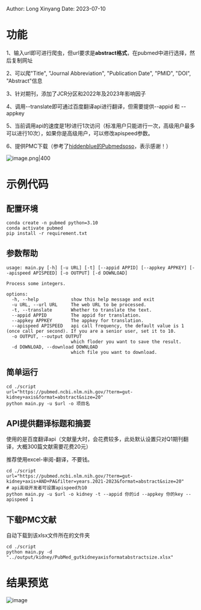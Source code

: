 Author: Long Xinyang
Date: 2023-07-10


# 功能

1、输入url即可进行爬虫，但url要求是**abstract格式**，在pubmed中进行选择，然后复制网址

2、可以爬"Title", "Journal Abbreviation", "Publication Date", "PMID", "DOI", "Abstract"信息

3、针对期刊，添加了JCR分区和2022年及2023年影响因子

4、调用--translate即可通过百度翻译api进行翻译，但需要提供--appid 和 --appkey 

5、当前调用api的速度是1秒进行1次访问（标准用户只能进行一次，高级用户最多可以进行10次），如果你是高级用户，可以修改apispeed参数。

6、提供PMC下载（参考了[hiddenblue的Pubmedsoso](https://github.com/hiddenblue/Pubmedsoso)，表示感谢！）


![image.png|400](https://markdown-1300560293.cos.ap-guangzhou.myqcloud.com/markdown/20230710141748.png)


# 示例代码

## 配置环境

```shell
conda create -n pubmed python=3.10
conda activate pubmed
pip install -r requirement.txt
```

## 参数帮助

```shell
usage: main.py [-h] [-u URL] [-t] [--appid APPID] [--appkey APPKEY] [--apispeed APISPEED] [-o OUTPUT] [-d DOWNLOAD]

Process some integers.

options:
  -h, --help            show this help message and exit
  -u URL, --url URL     The web URL to be processed.
  -t, --translate       Whether to translate the text.
  --appid APPID         The appid for translation.
  --appkey APPKEY       The appkey for translation.
  --apispeed APISPEED   api call frequency, the default value is 1 (once call per second). If you are a senior user, set it to 10.
  -o OUTPUT, --output OUTPUT
                        which floder you want to save the result.
  -d DOWNLOAD, --download DOWNLOAD
                        which file you want to download.
```

## 简单运行

```shell
cd ./script
url="https://pubmed.ncbi.nlm.nih.gov/?term=gut-kidney+axis&format=abstract&size=20"
python main.py -u $url -o 项目名
```

## API提供翻译标题和摘要

使用的是百度翻译api（文献量大时，会花费较多，此处默认设置只对Q1期刊翻译，大概300篇文献需要花费20元）

推荐使用excel-审阅-翻译，不要钱。

```shell
cd ./script
url="https://pubmed.ncbi.nlm.nih.gov/?term=gut-kidney+axis+AND+PA&filter=years.2021-2023&format=abstract&size=20"
# api高级开发者可设置apispeed为10
python main.py -u $url -o kidney -t --appid 你的id --appkey 你的key --apispeed 1 
```

## 下载PMC文献

自动下载到该xlsx文件所在的文件夹

```shell
cd ./script
python main.py -d "../output/kidney/PubMed_gutkidneyaxisformatabstractsize.xlsx"
```

# 结果预览

![image](https://github.com/PiaoyangGuohai1/pubmed_get/assets/53299096/7a4dc9d7-dd92-45a9-bf5b-950bdb21c7f1)

